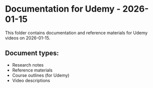 # Documentation for Udemy - 2026-01-15

This folder contains documentation and reference materials for Udemy videos on 2026-01-15.

## Document types:
- Research notes
- Reference materials
- Course outlines (for Udemy)
- Video descriptions

